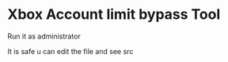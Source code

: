 # Xbox Account limit bypass Tool

Run it as administrator

It is safe u can edit the file and see src
